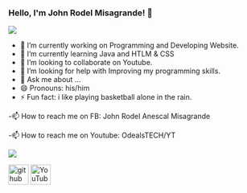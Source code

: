 ### Hello, I'm John Rodel Misagrande! 👋

<img src="https://api3.iloveimg.com/v1/download/f9m4njptf36vb6A4ldAnhph22hfsfvg5cAndvvmh9rjA92wgsv6w9ltbrl8yhkyl9v3wvw9h3yktd7dpj57krpr80c7264hqk3pqwcwn0A232y9gjqhnqwAhA6bbvqkjbjx3fp3As3wdwprw6j3cr1s8gjcxny53zm1gyn8jwlptrv79x551">

- 🔭 I’m currently working on Programming and Developing Website.
- 🌱 I’m currently learning Java and HTLM & CSS
- 👯 I’m looking to collaborate on Youtube.
- 🤔 I’m looking for help with Improving my programming skills.
- 💬 Ask me about ...
- 😄 Pronouns: his/him
- ⚡ Fun fact: i like playing basketball alone in the rain.

-📫 How to reach me on FB: John Rodel Anescal Misagrande

-📫 How to reach me on Youtube: OdealsTECH/YT

<img src="https://github-readme-stats.vercel.app/api?username=OdealsTECH&&show_icons=true&title_color=ffffff&icon_color=bb2acf&text_color=daf7dc&bg_color=151515">

[<img src='https://cdn.jsdelivr.net/npm/simple-icons@3.0.1/icons/github.svg' alt='github' height='40'>](https://github.com/odealstech)  [<img src='https://cdn.jsdelivr.net/npm/simple-icons@3.0.1/icons/youtube.svg' alt='YouTube' height='40'>](https://www.youtube.com/channel/X-NrUjBUynaqEeq2epFpOw)  
